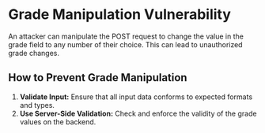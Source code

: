 # Grade Manipulation Vulnerability

An attacker can manipulate the POST request to change the value in the grade field to any number of their choice. This can lead to unauthorized grade changes.

## How to Prevent Grade Manipulation

1. **Validate Input:** Ensure that all input data conforms to expected formats and types.
2. **Use Server-Side Validation:** Check and enforce the validity of the grade values on the backend.
